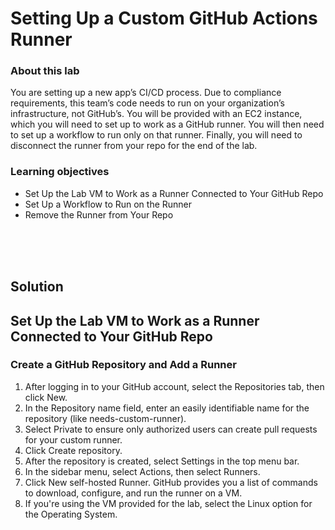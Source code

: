 # Setting Up a Custom GitHub Actions Runner

### About this lab
You are setting up a new app’s CI/CD process. Due to compliance requirements, this team’s code needs to run on your organization’s infrastructure, not GitHub’s. You will be provided with an EC2 instance, which you will need to set up to work as a GitHub runner. You will then need to set up a workflow to run only on that runner. Finally, you will need to disconnect the runner from your repo for the end of the lab.

### Learning objectives
- Set Up the Lab VM to Work as a Runner Connected to Your GitHub Repo
- Set Up a Workflow to Run on the Runner
- Remove the Runner from Your Repo


<br><br><br>


## Solution

## Set Up the Lab VM to Work as a Runner Connected to Your GitHub Repo
### Create a GitHub Repository and Add a Runner
1. After logging in to your GitHub account, select the Repositories tab, then click New.
2. In the Repository name field, enter an easily identifiable name for the repository (like needs-custom-runner).
3. Select Private to ensure only authorized users can create pull requests for your custom runner.
4. Click Create repository.
5. After the repository is created, select Settings in the top menu bar.
6. In the sidebar menu, select Actions, then select Runners.
7. Click New self-hosted Runner. GitHub provides you a list of commands to download, configure, and run the runner on a VM.
8. If you're using the VM provided for the lab, select the Linux option for the Operating System.

